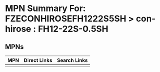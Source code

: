 



# MPN Summary For: FZECONHIROSEFH1222S5SH > con-hirose : FH12-22S-0.5SH

## MPNs
  

|MPN|Direct Links|Search Links|
| :--- | :--- | :--- |
||||
